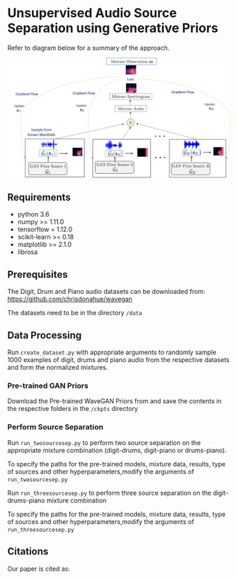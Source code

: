 # Unsupervised Audio Source Separation using Generative Priors

Refer to diagram below for a summary of the approach.

![Proposed Approach for Source Separation](https://github.com/vivsivaraman/sourcesepganprior/blob/master/blockdiagram.png)

## Requirements
* python 3.6
* numpy >= 1.11.0
* tensorflow = 1.12.0
* scikit-learn >= 0.18
* matplotlib >= 2.1.0
* librosa

## Prerequisites
The Digit, Drum and Piano audio datasets can be downloaded from: https://github.com/chrisdonahue/wavegan

The datasets need to be in the directory ``` /data ```

## Data Processing

Run ```create_dataset.py``` with appropriate arguments to randomly sample 1000 examples of digit, drums and piano audio from the respective datasets and form the normalized mixtures. 


### Pre-trained GAN Priors
Download the Pre-trained WaveGAN Priors from and save the contents in the respective folders in the ``` /ckpts ``` directory 

### Perform Source Separation
Run ```run_twosourcesep.py``` to perform two source separation on the appropriate mixture combination (digit-drums, digit-piano or drums-piano). 

To specify the paths for the pre-trained models, mixture data, results, type of sources and other hyperparameters,modify the arguments of ```run_twosourcesep.py``` 

Run ```run_threesourcesep.py``` to perform three source separation on the digit-drums-piano mixture combination 

To specify the paths for the pre-trained models, mixture data, results, type of sources and other hyperparameters,modify the arguments of  ```run_threesourcesep.py``` 


## Citations

Our paper is cited as:

```

```
